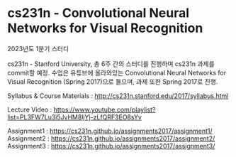 # cs231n - Convolutional Neural Networks for Visual Recognition

2023년도 1분기 스터디

cs231n - Stanford University, 총 6주 간의 스터디를 진행하며 cs231n 과제를 commit할 예정.
수업은 유튜브에 올라와있는 Convolutional Neural Networks for Visual Recognition (Spring 2017)으로 들으며, 과제 또한 Spring 2017로 진행.


Syllabus & Course Materials : http://cs231n.stanford.edu/2017/syllabus.html

Lecture Video : https://www.youtube.com/playlist?list=PL3FW7Lu3i5JvHM8ljYj-zLfQRF3EO8sYv

Assignment1 : https://cs231n.github.io/assignments2017/assignment1/
Assignment2 : https://cs231n.github.io/assignments2017/assignment2/
Assignment3 : https://cs231n.github.io/assignments2017/assignment3/


